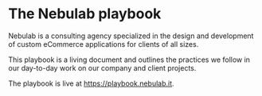 # The Nebulab playbook

Nebulab is a consulting agency specialized in the design and development of custom eCommerce 
applications for clients of all sizes.

This playbook is a living document and outlines the practices we follow in our day-to-day work on 
our company and client projects.

The playbook is live at https://playbook.nebulab.it.
